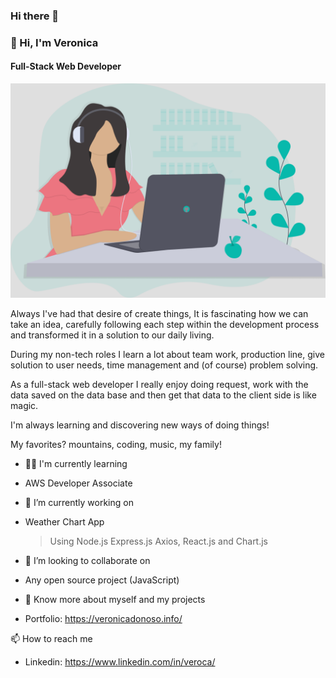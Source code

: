 ### Hi there 👋

### 👋 Hi, I'm Veronica

#### Full-Stack Web Developer

![Full-Stack Web Developer](https://github.com/veroca88/veroca88/blob/main/images/banner_bgGray.png?raw=true)

Always I've had that desire of create things, It is fascinating how we can take an idea, carefully following each step within the development process and transformed it in a solution to our daily living.

During my non-tech roles I learn a lot about team work, production line, give solution to user needs, time management and (of course) problem solving.

As a full-stack web developer I really enjoy doing request, work with the data saved on the data base and then get that data to the client side is like magic.

I'm always learning and discovering new ways of doing things!

My favorites? mountains, coding, music, my family!

- 👩‍💻 I'm currently learning
- AWS Developer Associate

- 🌱 I’m currently working on
- Weather Chart App

  > Using Node.js Express.js Axios, React.js and Chart.js

- 👯 I’m looking to collaborate on
- Any open source project (JavaScript)

- 🔭 Know more about myself and my projects
- Portfolio: https://veronicadonoso.info/

📫 How to reach me

- Linkedin: https://www.linkedin.com/in/veroca/

<!--
**veroca88/veroca88** is a ✨ _special_ ✨ repository because its `README.md` (this file) appears on your GitHub profile.

Here are some ideas to get you started:

- 🔭 I’m currently working on ...
- 🌱 I’m currently learning ...
- 👯 I’m looking to collaborate on ...
- 🤔 I’m looking for help with ...
- 💬 Ask me about ...
- 📫 How to reach me: ...
- 😄 Pronouns: ...
- ⚡ Fun fact: ...
-->
